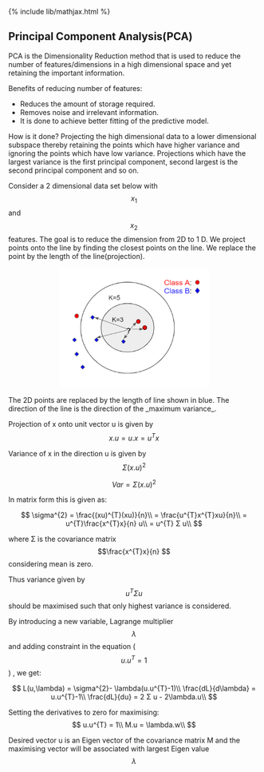 {% include lib/mathjax.html %}
## Principal Component Analysis(PCA)

PCA is the Dimensionality Reduction method that is used to reduce the number of features/dimensions in a high dimensional space and yet retaining the important information.

Benefits of reducing number of features:
- Reduces the amount of storage required.
- Removes noise and irrelevant information.
- It is done to achieve better fitting of the predictive model.

How is it done?
Projecting the high dimensional data to a lower dimensional subspace thereby retaining the points which have higher variance and ignoring the points which have low variance.
Projections which have the largest variance is the first principal component, second largest is the second principal component and so on.

Consider a 2 dimensional data set below with $$x_{1}$$ and $$x_{2}$$ features. The goal is to reduce the dimension from 2D to 1 D.
We project points onto the line by finding the closest points on the line. We replace the point by the length of the line(projection).
<p align="center"><img src="img/KNN.png" width="300px" height="240px"></p>
The 2D points are replaced by the length of line shown in blue. The direction of the line is the direction of the _maximum variance_.

Projection of x onto unit vector u is given by 
$$x.u = u.x = u^{T}x $$

Variance of  x in the direction u is given by $$Σ(x.u)^{2}$$

$$Var = Σ(x.u)^{2}$$

In matrix form this is given as: 

$$
\sigma^{2} = \frac{(xu)^{T}(xu)}{n}\\
    = \frac{u^{T}x^{T}xu}{n}\\ 
    = u^{T}\frac{x^{T}x}{n} u\\
    = u^{T} Σ u\\
$$

where  Σ is the covariance matrix $$\frac{x^{T}x}{n} $$ considering mean is zero.

Thus variance given by $$u^{T}Σu$$ should be maximised such that only highest variance is considered.

By introducing a new variable, Lagrange multiplier $$\lambda$$ and adding constraint in the equation ($$u.u^{T} = 1 $$) , we get:

$$
L(u,\lambda) = \sigma^{2}- \lambda(u.u^{T}-1)\\
\frac{dL}{d\lambda} = u.u^{T}-1\\
\frac{dL}{du} = 2 Σ u - 2\lambda.u\\
$$

Setting the derivatives to zero for maximising:
$$
u.u^{T} = 1\\
M.u = \lambda.w\\
$$

Desired vector u is an Eigen vector of the covariance matrix M and the maximising vector will be associated with largest Eigen value $$\lambda$$


